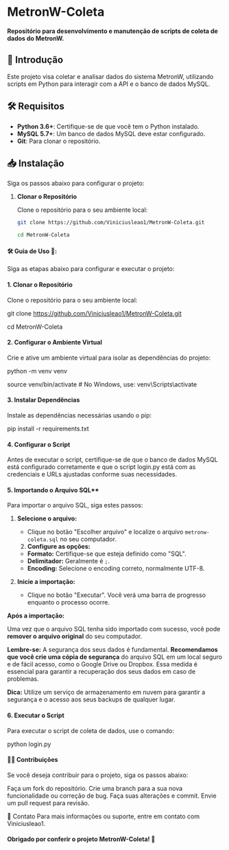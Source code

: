 # MetronW-Coleta

**Repositório para desenvolvimento e manutenção de scripts de coleta de dados do MetronW.**

## 🚀 Introdução

Este projeto visa coletar e analisar dados do sistema MetronW, utilizando scripts em Python para interagir com a API e o banco de dados MySQL.

## 🛠️ Requisitos

- **Python 3.6+**: Certifique-se de que você tem o Python instalado.
- **MySQL 5.7+**: Um banco de dados MySQL deve estar configurado.
- **Git**: Para clonar o repositório.

## 📥 Instalação

Siga os passos abaixo para configurar o projeto:

1. **Clonar o Repositório**

   Clone o repositório para o seu ambiente local:

   ```bash
   git clone https://github.com/Viniciusleao1/MetronW-Coleta.git
   
   cd MetronW-Coleta
   

#### 🛠️ Guia de Uso 🎨: 

Siga as etapas abaixo para configurar e executar o projeto:


#### 1. Clonar o Repositório

Clone o repositório para o seu ambiente local:

git clone https://github.com/Viniciusleao1/MetronW-Coleta.git

cd MetronW-Coleta

#### 2. Configurar o Ambiente Virtual

Crie e ative um ambiente virtual para isolar as dependências do projeto:

python -m venv venv

source venv/bin/activate  # No Windows, use: venv\Scripts\activate

#### 3. Instalar Dependências

Instale as dependências necessárias usando o pip:

pip install -r requirements.txt

#### 4. Configurar o Script

Antes de executar o script, certifique-se de que o banco de dados MySQL está configurado corretamente e que o script login.py está com as credenciais e URLs ajustadas conforme suas necessidades.

#### 5. Importando o Arquivo SQL**

Para importar o arquivo SQL, siga estes passos:

1. **Selecione o arquivo:**
   * Clique no botão "Escolher arquivo" e localize o arquivo `metronw-coleta.sql` no seu computador.

   2. **Configure as opções:**
   * **Formato:** Certifique-se que esteja definido como "SQL".
   * **Delimitador:** Geralmente é `;`.
   * **Encoding:** Selecione o encoding correto, normalmente UTF-8.

3. **Inicie a importação:**
   * Clique no botão "Executar". Você verá uma barra de progresso enquanto o processo ocorre.

**Após a importação:**

Uma vez que o arquivo SQL tenha sido importado com sucesso, você pode **remover o arquivo original** do seu computador. 

**Lembre-se:** A segurança dos seus dados é fundamental. **Recomendamos que você crie uma cópia de segurança** do arquivo SQL em um local seguro e de fácil acesso, como o Google Drive ou Dropbox. Essa medida é essencial para garantir a recuperação dos seus dados em caso de problemas. 

**Dica:** Utilize um serviço de armazenamento em nuvem para garantir a segurança e o acesso aos seus backups de qualquer lugar.




#### 6. Executar o Script

Para executar o script de coleta de dados, use o comando:

python login.py

#### 🧑‍💻 Contribuições

Se você deseja contribuir para o projeto, siga os passos abaixo:

Faça um fork do repositório.
Crie uma branch para a sua nova funcionalidade ou correção de bug.
Faça suas alterações e commit.
Envie um pull request para revisão.

📧 Contato
Para mais informações ou suporte, entre em contato com Viniciusleao1.



#### Obrigado por conferir o projeto MetronW-Coleta! 🚀
